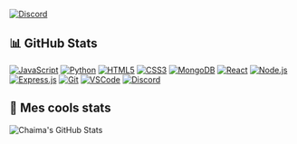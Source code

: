 [![Discord](https://img.shields.io/discord/1010915972694044674?color=blue&label=Discord&logo=discord&logoColor=white&style=for-the-badge)](https://discord.com/invite/TON_INVITE_LINK)
<!-- Tech Stack Badges -->
## 📊 GitHub Stats
[![JavaScript](https://img.shields.io/badge/JavaScript-F7DF1E?logo=javascript&logoColor=black&style=for-the-badge)](#)
[![Python](https://img.shields.io/badge/Python-3776AB?logo=python&logoColor=white&style=for-the-badge)](#)
[![HTML5](https://img.shields.io/badge/HTML5-E34F26?logo=html5&logoColor=white&style=for-the-badge)](#)
[![CSS3](https://img.shields.io/badge/CSS3-1572B6?logo=css3&logoColor=white&style=for-the-badge)](#)
[![MongoDB](https://img.shields.io/badge/MongoDB-47A248?logo=mongodb&logoColor=white&style=for-the-badge)](#)
[![React](https://img.shields.io/badge/React-61DAFB?logo=react&logoColor=black&style=for-the-badge)](#)
[![Node.js](https://img.shields.io/badge/Node.js-339933?logo=nodedotjs&logoColor=white&style=for-the-badge)](#)
[![Express.js](https://img.shields.io/badge/Express.js-000000?logo=express&logoColor=white&style=for-the-badge)](#)
[![Git](https://img.shields.io/badge/Git-F05032?logo=git&logoColor=white&style=for-the-badge)](#)
[![VSCode](https://img.shields.io/badge/VS%20Code-007ACC?logo=visualstudiocode&logoColor=white&style=for-the-badge)](#)
[![Discord](https://img.shields.io/discord/1010915972694044674?color=blue&label=Discord&logo=discord&logoColor=white&style=for-the-badge)](https://discord.com/invite/deinEinladungslink)

## 🌟 Mes cools stats

![Chaima's GitHub Stats](https://github-readme-stats.vercel.app/api?username=Chaima-Mnasri&show_icons=true&theme=dracula)




